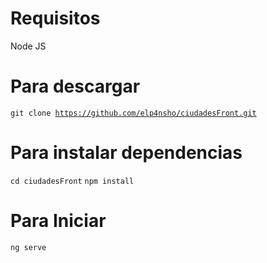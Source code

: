 # Requisitos

Node JS

# Para descargar

<code>git clone https://github.com/elp4nsho/ciudadesFront.git</code>

# Para instalar dependencias

<code>cd ciudadesFront</code>
<code>npm install</code>

# Para Iniciar

<code>ng serve</code>

